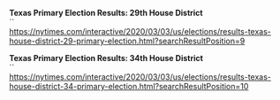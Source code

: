 **Texas Primary Election Results: 29th House District**\
``\
https://nytimes.com/interactive/2020/03/03/us/elections/results-texas-house-district-29-primary-election.html?searchResultPosition=9

**Texas Primary Election Results: 34th House District**\
``\
https://nytimes.com/interactive/2020/03/03/us/elections/results-texas-house-district-34-primary-election.html?searchResultPosition=10

